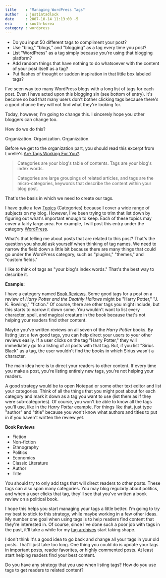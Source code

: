 ```yaml
---
title    : "Managing WordPress Tags"
author   : justintadlock
date     : 2007-10-14 11:13:00 -5
era      : south-korea
category : wordpress
---
```


<ul class="space">
<li>Do you input 50 different tags to compliment your post?</li>
<li>Use "blog," "blogs," and "blogging" as a tag every time you post?</li>
<li>List "WordPress" as a tag simply because you're using that blogging platform?</li>
<li>Add random things that have nothing to do whatsoever with the content of your post itself as a tag?</li>
<li>Put flashes of thought or sudden inspiration in that little box labeled tags?</li>
</ul>

I've seen way too many WordPress blogs with a long list of tags for each post.  Even I have acted upon this blogging sin (see bottom of entry).  It's become so bad that many users don't bother clicking tags because there's a good chance they will not find what they're looking for.

Today, however, I'm going to change this.  I sincerely hope you other bloggers can change too.

How do we do this?

Organization.  Organization.  Organization.

Before we get to the organization part, you should read this excerpt from Lorelle's <a href="http://lorelle.wordpress.com/2007/10/08/are-tags-working-for-you" title="Are tags working for you?"> Are Tags Working For You?</a>.

> Categories are your blog's table of contents. Tags are your blog's index words.
>
> Categories are large groupings of related articles, and tags are the micro-categories, keywords that describe the content within your blog post.

That's the basis in which we need to create our tags.

I have quite a few <a href="/topics" title="Topics Page"> Topics</a> (Categories) because I cover a wide range of subjects on my blog.  However, I've been trying to trim that list down by figuring out what's important enough to keep.  Each of these topics may cover a fairly large area.  For example, I will post this entry under the category <a href="/topics/wordpress" title="WordPress Topics"> WordPress</a>.

What's that telling me about posts that are related to this post?  That's the question you should ask yourself when thinking of tag names.  We need to narrow the field down a little bit because there are many things that could go under the WordPress category, such as "plugins," "themes," and "custom fields."

I like to think of tags as "your blog's index words."  That's the best way to describe it.

<strong>Example:</strong>

I have a category named <a href="/topics/book-reviews" title="Book Reviews Category"> Book Reviews</a>.  Some good tags for a post on a review of <em> Harry Potter and the Deathly Hallows</em> might be "Harry Potter," "J. K. Rowling," "fiction."  Of course, there are other tags you might include, but this starts to narrow it down some.  You wouldn't want to list every character, spell, and magical creature in the book because that's not helping your readers find other content.

Maybe you've written reviews on all seven of the <em> Harry Potter</em> books.  By listing just a few good tags, you can help direct your users to your other reviews easily.  If a user clicks on the tag "Harry Potter," they will immediately go to a listing of all posts with that tag.  But, if you list "Sirius Black" as a tag, the user wouldn't find the books in which Sirius wasn't a character.

The main idea here is to direct your readers to other content.  If every time you make a post, you're listing entirely new tags, you're not helping your readers.

A good strategy would be to open Notepad or some other text editor and list your categories.  Think of all the things that you might post about for each category and mark it down as a tag you want to use (list them as if they were sub-categories).  Of course, you won't be able to know all the tags you'll use, like in the <em> Harry Potter</em> example.  For things like that, just type "author" and "title" because you won't know what authors and titles to put in if you haven't written the review yet.

<strong>Book Reviews</strong>

<ul>
<li>Fiction</li>
<li>Non-fiction</li>
<li>Ethnography</li>
<li>Politics</li>
<li>Economics</li>
<li>Classic Literature</li>
<li>Author</li>
<li>Title</li>
</ul>

You should try to only add tags that will direct readers to other posts.  These tags can also span many categories.  You may blog regularly about politics, and when a user clicks that tag, they'll see that you've written a book review on a political book.

I hope this helps you start managing your tags a little better.  I'm going to try my best to stick to this strategy, while maybe working in a few other ideas.  My number one goal when using tags is to help readers find content that they're interested in.  Of course, since I've done such a poor job with tags in the past, it'll take a while for my <a href="/topics" title="Tag Archives"> tag archives</a> start taking shape.

I don't think it's a good idea to go back and change all your tags in your old posts.  That'll just take too long.  One thing you could do is update your tags in important posts, reader favorites, or highly commented posts.  At least start helping readers find your best content.

Do you have any strategy that you use when listing tags?  How do you use tags to get readers to related content?
